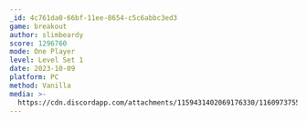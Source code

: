 ```yaml
---
_id: 4c761da0-66bf-11ee-8654-c5c6abbc3ed3
game: breakout
author: slimbeardy
score: 1296760
mode: One Player
level: Level Set 1
date: 2023-10-09
platform: PC
method: Vanilla
media: >-
  https://cdn.discordapp.com/attachments/1159431402069176330/1160973755347128411/091023_Super_Breakout_score.mp4?ex=65369c11&is=65242711&hm=0936a910cd60fe58802fac5550b476380b199301be019c0e0934f9c16abd2498&
---
```

